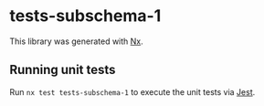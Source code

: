 # tests-subschema-1

This library was generated with [Nx](https://nx.dev).

## Running unit tests

Run `nx test tests-subschema-1` to execute the unit tests via [Jest](https://jestjs.io).

